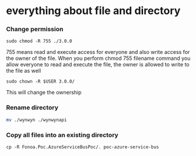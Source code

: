 # everything about file and directory

### Change permission

```
sudo chmod -R 755 ./3.0.0
```

755 means read and execute access for everyone and also write access for the owner of the file. When you perform chmod 755 filename command you allow everyone to read and execute the file, the owner is allowed to write to the file as well

```
sudo chown -R $USER 3.0.0/
```

This will change the ownership

### Rename directory

```bash
mv ./wynwyn ./wynwynapi
```

### Copy all files into an existing directory

    cp -R Fonoa.Poc.AzureServiceBusPoc/. poc-azure-service-bus
